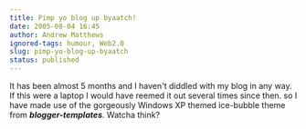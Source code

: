 ```yaml
---
title: Pimp yo blog up byaatch!
date: 2005-08-04 16:45
author: Andrew Matthews
ignored-tags: humour, Web2.0
slug: pimp-yo-blog-up-byaatch
status: published
---
```


It has been almost 5 months and I haven't diddled with my blog in any way. If this were a laptop I would have reemed it out several times since then. so I have made use of the gorgeously Windows XP themed ice-bubble theme from ***blogger-templates***. Watcha think?

